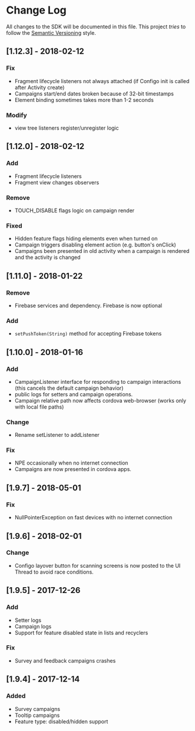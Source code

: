 # Change Log
All changes to the SDK will be documented in this file.
This project *tries* to follow the [Semantic Versioning](http://semver.org) style.

## [1.12.3] - 2018-02-12
### Fix
- Fragment lifecycle listeners not always attached (if Configo init is called after Activity create)
- Campaigns start/end dates broken because of 32-bit timestamps
- Element binding sometimes takes more than 1-2 seconds

### Modify
- view tree listeners register/unregister logic

## [1.12.0] - 2018-02-12
### Add
- Fragment lifecycle listeners
- Fragment view changes observers

### Remove
- TOUCH_DISABLE flags logic on campaign render

### Fixed
- Hidden feature flags hiding elements even when turned on
- Campaign triggers disabling element action (e.g. button's onClick)
- Campaigns been presented in old activity when a campaign is rendered and the activity is changed

## [1.11.0] - 2018-01-22
### Remove
- Firebase services and dependency. Firebase is now optional

### Add
- `setPushToken(String)` method for accepting Firebase tokens

## [1.10.0] - 2018-01-16
### Add
- CampaignListener interface for responding to campaign interactions (this cancels the default campaign behavior)
- public logs for setters and campaign operations.
- Campaign relative path now affects cordova web-browser (works only with local file paths)

### Change
- Rename setListener to addListener

### Fix
- NPE occasionally when no internet connection
- Campaigns are now presented in cordova apps.

## [1.9.7] - 2018-05-01
### Fix
- NullPointerException on fast devices with no internet connection

## [1.9.6] - 2018-02-01
### Change
- Configo layover button for scanning screens is now posted to the UI Thread to avoid race conditions.

## [1.9.5] - 2017-12-26
### Add
- Setter logs
- Campaign logs
- Support for feature disabled state in lists and recyclers

### Fix
- Survey and feedback campaigns crashes

## [1.9.4] - 2017-12-14
### Added
- Survey campaigns
- Tooltip campaigns
- Feature type: disabled/hidden support
